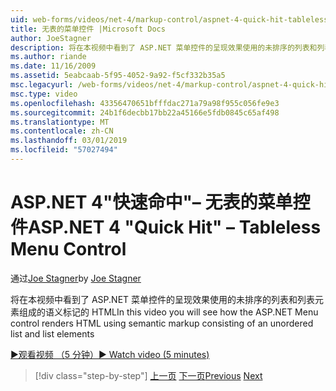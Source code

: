 ```yaml
---
uid: web-forms/videos/net-4/markup-control/aspnet-4-quick-hit-tableless-menu-control
title: 无表的菜单控件 |Microsoft Docs
author: JoeStagner
description: 将在本视频中看到了 ASP.NET 菜单控件的呈现效果使用的未排序的列表和列表元素组成的语义标记的 HTML
ms.author: riande
ms.date: 11/16/2009
ms.assetid: 5eabcaab-5f95-4052-9a92-f5cf332b35a5
msc.legacyurl: /web-forms/videos/net-4/markup-control/aspnet-4-quick-hit-tableless-menu-control
msc.type: video
ms.openlocfilehash: 43356470651bfffdac271a79a98f955c056fe9e3
ms.sourcegitcommit: 24b1f6decbb17bb22a45166e5fdb0845c65af498
ms.translationtype: MT
ms.contentlocale: zh-CN
ms.lasthandoff: 03/01/2019
ms.locfileid: "57027494"
---
```

<a name="aspnet-4-quick-hit--tableless-menu-control"></a><span data-ttu-id="657ea-103">ASP.NET 4"快速命中"– 无表的菜单控件</span><span class="sxs-lookup"><span data-stu-id="657ea-103">ASP.NET 4 "Quick Hit" – Tableless Menu Control</span></span>
====================
<span data-ttu-id="657ea-104">通过[Joe Stagner](https://github.com/JoeStagner)</span><span class="sxs-lookup"><span data-stu-id="657ea-104">by [Joe Stagner](https://github.com/JoeStagner)</span></span>

<span data-ttu-id="657ea-105">将在本视频中看到了 ASP.NET 菜单控件的呈现效果使用的未排序的列表和列表元素组成的语义标记的 HTML</span><span class="sxs-lookup"><span data-stu-id="657ea-105">In this video you will see how the ASP.NET Menu control renders HTML using semantic markup consisting of an unordered list and list elements</span></span> 

[<span data-ttu-id="657ea-106">&#9654;观看视频 （5 分钟）</span><span class="sxs-lookup"><span data-stu-id="657ea-106">&#9654; Watch video (5 minutes)</span></span>](https://channel9.msdn.com/Blogs/ASP-NET-Site-Videos/aspnet-4-quick-hit-tableless-menu-control)

> [!div class="step-by-step"]
> <span data-ttu-id="657ea-107">[上一页](aspnet-4-quick-hit-table-free-templated-controls.md)
> [下一页](aspnet-4-quick-hit-hidden-field-divs.md)</span><span class="sxs-lookup"><span data-stu-id="657ea-107">[Previous](aspnet-4-quick-hit-table-free-templated-controls.md)
[Next](aspnet-4-quick-hit-hidden-field-divs.md)</span></span>

